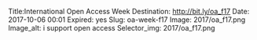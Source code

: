 Title:International Open Access Week
Destination: http://bit.ly/oa_f17
Date: 2017-10-06 00:01
Expired: yes
Slug: oa-week-f17
Image: 2017/oa_f17.png
Image_alt: i support open access
Selector_img: 2017/oa_f17.png